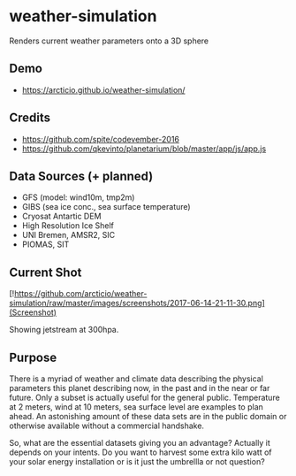 # weather-simulation
Renders current weather parameters onto a 3D sphere

## Demo

  * https://arcticio.github.io/weather-simulation/

## Credits
  
  * https://github.com/spite/codevember-2016
  * https://github.com/qkevinto/planetarium/blob/master/app/js/app.js

## Data Sources (+ planned)

  * GFS (model: wind10m, tmp2m)
  * GIBS (sea ice conc., sea surface temperature)
  * Cryosat Antartic DEM
  * High Resolution Ice Shelf
  * UNI Bremen, AMSR2, SIC
  * PIOMAS, SIT

## Current Shot

[!https://github.com/arcticio/weather-simulation/raw/master/images/screenshots/2017-06-14-21-11-30.png](Screenshot)

Showing jetstream at 300hpa.

## Purpose

  There is a myriad of weather and climate data describing the physical parameters this planet describing now, in the past and in the near or far future. Only a subset is actually useful for the general public. Temperature at 2 meters, wind at 10 meters, sea surface level are examples to plan ahead. An astonishing amount of these data sets are in the public domain or otherwise available without a commercial handshake. 

  So, what are the essential datasets giving you an advantage? Actually it depends on your intents. Do you want to harvest some extra kilo  watt of your solar energy installation or is it just the umbrellla or not question? 

  
